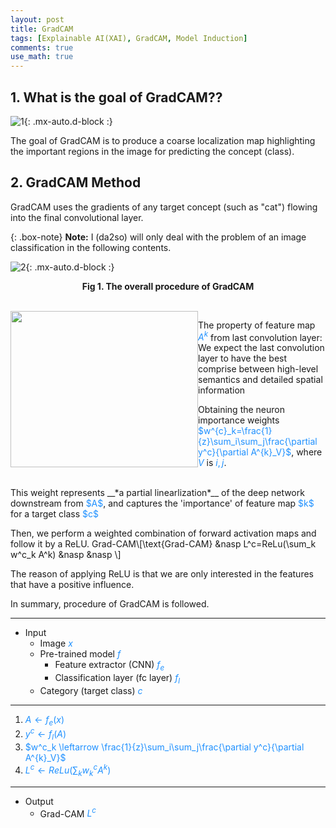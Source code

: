 ```yaml
---
layout: post
title: GradCAM
tags: [Explainable AI(XAI), GradCAM, Model Induction]
comments: true
use_math: true
---
```


## 1. What is the goal of GradCAM??

![1](https://da2so.github.io/assets/post_img/2020-08-10-GradCAM/1.png){: .mx-auto.d-block :}

The goal of GradCAM is to produce a coarse localization map highlighting the important regions in the image for predicting the concept (class).

## 2. GradCAM Method

GradCAM uses the gradients of any target concept (such as "cat") flowing into the final convolutional layer.

{: .box-note}
**Note:** I (da2so) will only deal with the problem of an image classification in the following contents.

![2](https://da2so.github.io/assets/post_img/2020-08-10-GradCAM/2.png){: .mx-auto.d-block :}

<p align=center><b>Fig 1. The overall procedure of GradCAM </b></p>

<br />

<img src="https://da2so.github.io/assets/post_img/2020-08-10-GradCAM/3.png" width="300" height="250" style="float: left">


The property of feature map <span style="color:DodgerBlue">$A^k$</span> from last convolution layer: We expect the last convolution layer to have the best comprise between high-level semantics and detailed spatial information


Obtaining the neuron importance weights <span style="color:DodgerBlue">$w^{c}_k=\frac{1}{z}\sum_i\sum_j\frac{\partial y^c}{\partial A^{k}_V}$</span>, where <span style="color:DodgerBlue">$V$</span> is <span style="color:DodgerBlue">$i, j$</span>.


<br/>
This weight represents __*a partial linearlization*__ of the deep network downstream from <span style="color:DodgerBlue">$A$</span>, and captures the 'importance' of feature map <span style="color:DodgerBlue">$k$</span> for a target class <span style="color:DodgerBlue">$c$</span>

Then, we perform a weighted combination of forward activation maps and follow it by a ReLU. 
Grad-CAM\\[\text{Grad-CAM} &nasp L^c=ReLu(\sum_k w^c_k A^k) &nasp &nasp \\]

The reason of applying ReLU is that we are only interested in the features that have a positive influence.


In summary, procedure of GradCAM is followed.

*****

* Input 
	* Image <span style="color:DodgerBlue">$x$</span>
	* Pre-trained model <span style="color:DodgerBlue">$f$</span>
		* Feature extractor (CNN) <span style="color:DodgerBlue">$f_e$</span>
		* Classification layer (fc layer) <span style="color:DodgerBlue">$f_l$</span>
	* Category (target class) <span style="color:DodgerBlue">$c$</span>

*****
1. <span style="color:DodgerBlue">$A \leftarrow f_e(x)$</span>
2. <span style="color:DodgerBlue">$y^c \leftarrow f_l(A)$</span>
3. <span style="color:DodgerBlue">$w^c_k \leftarrow \frac{1}{z}\sum_i\sum_j\frac{\partial y^c}{\partial A^{k}_V}$</span>
4. <span style="color:DodgerBlue">$L^c \leftarrow ReLu(\sum_k w^c_k A^k)$</span>

*****
* Output
	* Grad-CAM <span style="color:DodgerBlue">$L^c$</span>
